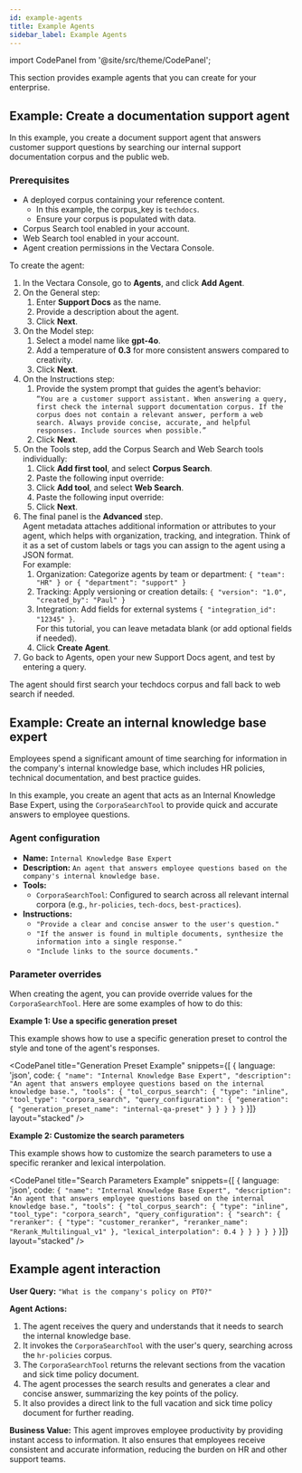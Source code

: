```yaml
---
id: example-agents
title: Example Agents
sidebar_label: Example Agents
---
```


import CodePanel from '@site/src/theme/CodePanel';

This section provides example agents that you can create for your enterprise.

## Example: Create a documentation support agent

In this example, you create a document support agent that answers customer 
support questions by searching our internal support documentation corpus and 
the public web.

### Prerequisites

* A deployed corpus containing your reference content.
    * In this example, the corpus_key is `techdocs`.
    * Ensure your corpus is populated with data.
* Corpus Search tool enabled in your account.
* Web Search tool enabled in your account.
* Agent creation permissions in the Vectara Console.

To create the agent:
1. In the Vectara Console, go to **Agents**, and click **Add Agent**.
2. On the General step:
   1. Enter **Support Docs** as the name.
   2. Provide a description about the agent.
   3. Click **Next**.
3. On the Model step:
   1. Select a model name like **gpt-4o**.
   2. Add a temperature of **0.3** for more consistent answers compared to creativity.
   3. Click **Next**. 
4. On the Instructions step:
   1. Provide the system prompt that guides the agent’s behavior:  
`“You are a customer support assistant. When answering a query, first check the internal support documentation corpus. If the corpus does not contain a relevant answer, perform a web search. Always provide concise, accurate, and helpful responses. Include sources when possible.”`
   2. Click **Next**.
5. On the Tools step, add the Corpus Search and Web Search tools individually:
   1. Click **Add first tool**, and select **Corpus Search**.
   2. Paste the following input override:
   3. Click **Add tool**, and select **Web Search**.
   4. Paste the following input override:
   5. Click **Next**.
6. The final panel is the **Advanced** step.  
   Agent metadata attaches additional information or attributes to your agent, 
   which helps with organization, tracking, and integration. Think of it as a 
   set of custom labels or tags you can assign to the agent using a JSON format.  
   For example:
    1.  Organization: Categorize agents by team or department: `{ "team": "HR" } or { "department": "support" }`
    2.  Tracking: Apply versioning or creation details: `{ "version": "1.0", "created_by": "Paul" }`
    3.  Integration: Add fields for external systems `{ "integration_id": "12345" }`.  
   For this tutorial, you can leave metadata blank (or add optional fields if needed).
    4. Click **Create Agent**.
7. Go back to Agents, open your new Support Docs agent, and test by entering a query.  
   
The agent should first search your techdocs corpus and fall back to web search if needed.




## Example: Create an internal knowledge base expert

Employees spend a significant amount of time searching 
for information in the company's internal knowledge base, which includes HR 
policies, technical documentation, and best practice guides.

In this example, you create an agent that acts as an Internal Knowledge Base 
Expert, using the `CorporaSearchTool` to provide quick and accurate answers to 
employee questions.

### Agent configuration

*   **Name:** `Internal Knowledge Base Expert`
*   **Description:** `An agent that answers employee questions based on the company's internal knowledge base.`
*   **Tools:**
    *   `CorporaSearchTool`: Configured to search across all relevant internal corpora (e.g., `hr-policies`, `tech-docs`, `best-practices`).
*   **Instructions:**
    *   `"Provide a clear and concise answer to the user's question."`
    *   `"If the answer is found in multiple documents, synthesize the information into a single response."`
    *   `"Include links to the source documents."`

### Parameter overrides

When creating the agent, you can provide override values for the 
`CorporaSearchTool`. Here are some examples of how to do this:

**Example 1: Use a specific generation preset**

This example shows how to use a specific generation preset to control the style and tone of the agent's responses.

<CodePanel
  title="Generation Preset Example"
  snippets={[
    {
      language: 'json',
      code: `{
   "name": "Internal Knowledge Base Expert",
   "description": "An agent that answers employee questions based on the internal knowledge base.",
   "tools": {
     "tol_corpus_search": {
       "type": "inline",
       "tool_type": "corpora_search",
       "query_configuration": {
         "generation": {
           "generation_preset_name": "internal-qa-preset"
         }
       }
     }
   }
}`
    }]}
  layout="stacked"
/>

**Example 2: Customize the search parameters**

This example shows how to customize the search parameters to use a specific reranker and lexical interpolation.

<CodePanel
  title="Search Parameters Example"
  snippets={[
    {
      language: 'json',
      code: `{
   "name": "Internal Knowledge Base Expert",
   "description": "An agent that answers employee questions based on the internal knowledge base.",
   "tools": {
     "tol_corpus_search": {
       "type": "inline",
       "tool_type": "corpora_search",
       "query_configuration": {
         "search": {
           "reranker": {
             "type": "customer_reranker",
             "reranker_name": "Rerank_Multilingual_v1"
           },
           "lexical_interpolation": 0.4
         }
       }
     }
   }
}`
    }]}
  layout="stacked"
/>

## Example agent interaction

**User Query:** `"What is the company's policy on PTO?"`

**Agent Actions:**

1.  The agent receives the query and understands that it needs to search the 
   internal knowledge base.
2.  It invokes the `CorporaSearchTool` with the user's query, searching across 
   the `hr-policies` corpus.
3.  The `CorporaSearchTool` returns the relevant sections from the vacation and 
   sick time policy document.
4.  The agent processes the search results and generates a clear and concise 
   answer, summarizing the key points of the policy.
5.  It also provides a direct link to the full vacation and sick time policy 
   document for further reading.

**Business Value:** This agent improves employee productivity by providing instant 
access to information. It also ensures that employees receive consistent and 
accurate information, reducing the burden on HR and other support teams.
